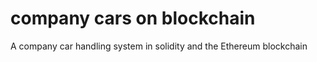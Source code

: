 # company cars on blockchain
 A company car handling system in solidity and the Ethereum blockchain
